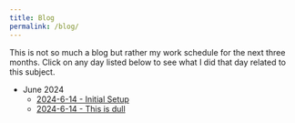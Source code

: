 ```yaml
---
title: Blog
permalink: /blog/
---
```


This is not so much a blog but rather my work schedule for the next three months. Click on any day listed below to see what I did that day related to this subject.

-   June 2024
    -   [2024-6-14 - Initial Setup](/blog/pages/2024-6-14)
    -   [2024-6-14 - This is dull](/blog/pages/2024-6-15)

